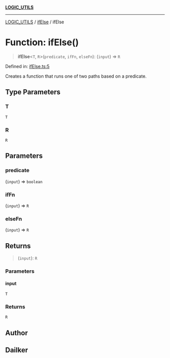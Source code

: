 [**LOGIC_UTILS**](../../README.md)

***

[LOGIC_UTILS](../../README.md) / [ifElse](../README.md) / ifElse

# Function: ifElse()

> **ifElse**\<`T`, `R`\>(`predicate`, `ifFn`, `elseFn`): (`input`) => `R`

Defined in: [ifElse.ts:5](https://github.com/dailker/everyutil/blob/ad2377a1b54f33845a97eb4ed5e96eec58b021e0/src/logic/ifElse.ts#L5)

Creates a function that runs one of two paths based on a predicate.

## Type Parameters

### T

`T`

### R

`R`

## Parameters

### predicate

(`input`) => `boolean`

### ifFn

(`input`) => `R`

### elseFn

(`input`) => `R`

## Returns

> (`input`): `R`

### Parameters

#### input

`T`

### Returns

`R`

## Author

## Dailker
